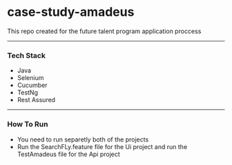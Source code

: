 # case-study-amadeus
This repo created for the future talent program application proccess

----
### Tech Stack
- Java
- Selenium
- Cucumber
- TestNg
- Rest Assured

----
### How To Run
- You need to run separetly both of the projects
- Run the SearchFLy.feature file for the Ui project and run the TestAmadeus file for the Api project
